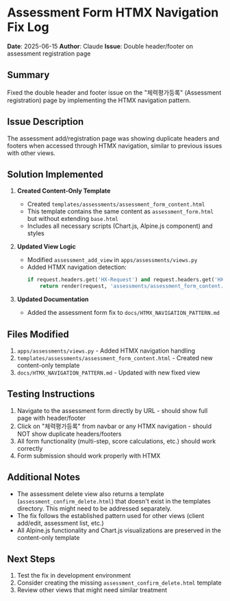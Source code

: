 # Assessment Form HTMX Navigation Fix Log

**Date**: 2025-06-15
**Author**: Claude
**Issue**: Double header/footer on assessment registration page

## Summary

Fixed the double header and footer issue on the "체력평가등록" (Assessment registration) page by implementing the HTMX navigation pattern.

## Issue Description

The assessment add/registration page was showing duplicate headers and footers when accessed through HTMX navigation, similar to previous issues with other views.

## Solution Implemented

1. **Created Content-Only Template**
   - Created `templates/assessments/assessment_form_content.html`
   - This template contains the same content as `assessment_form.html` but without extending `base.html`
   - Includes all necessary scripts (Chart.js, Alpine.js component) and styles

2. **Updated View Logic**
   - Modified `assessment_add_view` in `apps/assessments/views.py`
   - Added HTMX navigation detection:
     ```python
     if request.headers.get('HX-Request') and request.headers.get('HX-Target') == 'main-content':
         return render(request, 'assessments/assessment_form_content.html', context)
     ```

3. **Updated Documentation**
   - Added the assessment form fix to `docs/HTMX_NAVIGATION_PATTERN.md`

## Files Modified

1. `apps/assessments/views.py` - Added HTMX navigation handling
2. `templates/assessments/assessment_form_content.html` - Created new content-only template
3. `docs/HTMX_NAVIGATION_PATTERN.md` - Updated with new fixed view

## Testing Instructions

1. Navigate to the assessment form directly by URL - should show full page with header/footer
2. Click on "체력평가등록" from navbar or any HTMX navigation - should NOT show duplicate headers/footers
3. All form functionality (multi-step, score calculations, etc.) should work correctly
4. Form submission should work properly with HTMX

## Additional Notes

- The assessment delete view also returns a template (`assessment_confirm_delete.html`) that doesn't exist in the templates directory. This might need to be addressed separately.
- The fix follows the established pattern used for other views (client add/edit, assessment list, etc.)
- All Alpine.js functionality and Chart.js visualizations are preserved in the content-only template

## Next Steps

1. Test the fix in development environment
2. Consider creating the missing `assessment_confirm_delete.html` template
3. Review other views that might need similar treatment